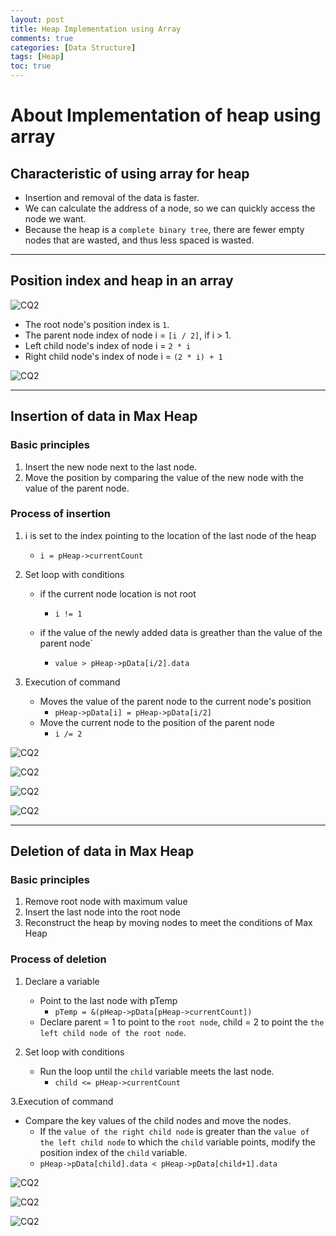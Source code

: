 ```yaml
---
layout: post
title: Heap Implementation using Array
comments: true
categories: [Data Structure]
tags: [Heap]
toc: true
---
```


# About Implementation of heap using array

## Characteristic of using array for heap

- Insertion and removal of the data is faster.
- We can calculate the address of a node, so we can quickly access the node we want.
- Because the heap is a `complete binary tree`, there are fewer empty nodes that are wasted, and thus less spaced is wasted.

---

## Position index and heap in an array

![CQ2](/public/images/2heap1.PNG)

- The root node's position index is `1`.
- The parent node index of node i = `[i / 2]`, if i > 1.
- Left child node's index of node i = `2 * i`
- Right child node's index of node i = `(2 * i) + 1`

![CQ2](/public/images/2heap2.PNG)

---

## Insertion of data in Max Heap

### Basic principles

1. Insert the new node next to the last node.
2. Move the position by comparing the value of the new node with the value of the parent node.

### Process of insertion

1. i is set to the index pointing to the location of the last node of the heap

   - `i = pHeap->currentCount`

2. Set loop with conditions

   - if the current node location is not root
     - `i != 1`
   - if the value of the newly added data is greather than the value of the parent node`

     - `value > pHeap->pData[i/2].data`

3. Execution of command
   - Moves the value of the parent node to the current node's position
     - `pHeap->pData[i] = pHeap->pData[i/2]`
   - Move the current node to the position of the parent node
     - `i /= 2`

![CQ2](/public/images/2heap3.PNG)

![CQ2](/public/images/2heap4.PNG)

![CQ2](/public/images/2heap5.PNG)

![CQ2](/public/images/2heap9.PNG)

---

## Deletion of data in Max Heap

### Basic principles

1. Remove root node with maximum value
2. Insert the last node into the root node
3. Reconstruct the heap by moving nodes to meet the conditions of Max Heap

### Process of deletion

1. Declare a variable

   - Point to the last node with pTemp
     - `pTemp = &(pHeap->pData[pHeap->currentCount])`
   - Declare parent = 1 to point to the `root node`, child = 2 to point the `the left child node of the root node`.

2. Set loop with conditions
   - Run the loop until the `child` variable meets the last node.
     - `child <= pHeap->currentCount`

3.Execution of command

- Compare the key values of the child nodes and move the nodes.
  - If the `value of the right child node` is greater than the `value of the left child node` to which the `child` variable points, modify the position index of the `child` variable.
  - `pHeap->pData[child].data < pHeap->pData[child+1].data`

![CQ2](/public/images/2heap6.PNG)

![CQ2](/public/images/2heap7.PNG)

![CQ2](/public/images/2heap8.PNG)
